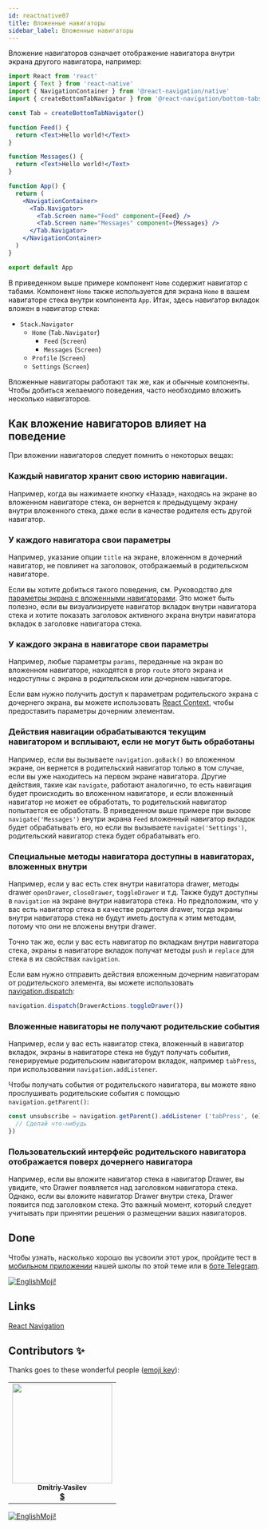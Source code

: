 ```yaml
---
id: reactnative07
title: Вложенные навигаторы
sidebar_label: Вложенные навигаторы
---
```


Вложение навигаторов означает отображение навигатора внутри экрана другого навигатора, например:

```jsx
import React from 'react'
import { Text } from 'react-native'
import { NavigationContainer } from '@react-navigation/native'
import { createBottomTabNavigator } from '@react-navigation/bottom-tabs'

const Tab = createBottomTabNavigator()

function Feed() {
  return <Text>Hello world!</Text>
}

function Messages() {
  return <Text>Hello world!</Text>
}

function App() {
  return (
    <NavigationContainer>
      <Tab.Navigator>
        <Tab.Screen name="Feed" component={Feed} />
        <Tab.Screen name="Messages" component={Messages} />
      </Tab.Navigator>
    </NavigationContainer>
  )
}

export default App
```

В приведенном выше примере компонент `Home` содержит навигатор с табами. Компонент `Home` также используется для экрана `Home` в вашем навигаторе стека внутри компонента `App`. Итак, здесь навигатор вкладок вложен в навигатор стека:

- `Stack.Navigator`
  - `Home` (`Tab.Navigator`)
    - `Feed` (`Screen`)
    - `Messages` (`Screen`)
  - `Profile` (`Screen`)
  - `Settings` (`Screen`)

Вложенные навигаторы работают так же, как и обычные компоненты. Чтобы добиться желаемого поведения, часто необходимо вложить несколько навигаторов.

## Как вложение навигаторов влияет на поведение

При вложении навигаторов следует помнить о некоторых вещах:

### Каждый навигатор хранит свою историю навигации.

Например, когда вы нажимаете кнопку «Назад», находясь на экране во вложенном навигаторе стека, он вернется к предыдущему экрану внутри вложенного стека, даже если в качестве родителя есть другой навигатор.

### У каждого навигатора свои параметры

Например, указание опции `title` на экране, вложенном в дочерний навигатор, не повлияет на заголовок, отображаемый в родительском навигаторе.

Если вы хотите добиться такого поведения, см. Руководство для [параметры экрана с вложенными навигаторами](https://reactnavigation.org/docs/6.x/screen-options-resolution#setting-parent-screen-options-based-on-child-navigators-state). Это может быть полезно, если вы визуализируете навигатор вкладок внутри навигатора стека и хотите показать заголовок активного экрана внутри навигатора вкладок в заголовке навигатора стека.

### У каждого экрана в навигаторе свои параметры

Например, любые параметры `params`, переданные на экран во вложенном навигаторе, находятся в prop `route` этого экрана и недоступны с экрана в родительском или дочернем навигаторе.

Если вам нужно получить доступ к параметрам родительского экрана с дочернего экрана, вы можете использовать [React Context](https://reactjs.org/docs/context.html), чтобы предоставить параметры дочерним элементам.


### Действия навигации обрабатываются текущим навигатором и всплывают, если не могут быть обработаны

Например, если вы вызываете `navigation.goBack()` во вложенном экране, он вернется в родительский навигатор только в том случае, если вы уже находитесь на первом экране навигатора. Другие действия, такие как `navigate`, работают аналогично, то есть навигация будет происходить во вложенном навигаторе, и если вложенный навигатор не может ее обработать, то родительский навигатор попытается ее обработать. В приведенном выше примере при вызове `navigate('Messages')` внутри экрана `Feed` вложенный навигатор вкладок будет обрабатывать его, но если вы вызываете `navigate('Settings')`, родительский навигатор стека будет обрабатывать его. 

### Специальные методы навигатора доступны в навигаторах, вложенных внутри

Например, если у вас есть стек внутри навигатора drawer, методы drawer `openDrawer`, `closeDrawer`, `toggleDrawer` и т.д. Также будут доступны в `navigation` на экране внутри навигатора стека. Но предположим, что у вас есть навигатор стека в качестве родителя drawer, тогда экраны внутри навигатора стека не будут иметь доступа к этим методам, потому что они не вложены внутри drawer.

Точно так же, если у вас есть навигатор по вкладкам внутри навигатора стека, экраны в навигаторе вкладок получат методы `push` и `replace` для стека в их свойствах `navigation`.

Если вам нужно отправить действия вложенным дочерним навигаторам от родительского элемента, вы можете использовать [navigation.dispatch](https://reactnavigation.org/docs/6.x/navigation-prop#dispatch):

```jsx
navigation.dispatch(DrawerActions.toggleDrawer())
```

### Вложенные навигаторы не получают родительские события

Например, если у вас есть навигатор стека, вложенный в навигатор вкладок, экраны в навигаторе стека не будут получать события, генерируемые родительским навигатором вкладок, например `tabPress`, при использовании `navigation.addListener`.

Чтобы получать события от родительского навигатора, вы можете явно прослушивать родительские события с помощью `navigation.getParent()`:

```jsx
const unsubscribe = navigation.getParent().addListener ('tabPress', (e) => {
  // Сделай что-нибудь
})
```

### Пользовательский интерфейс родительского навигатора отображается поверх дочернего навигатора

Например, если вы вложите навигатор стека в навигатор Drawer, вы увидите, что Drawer появляется над заголовком навигатора стека. Однако, если вы вложите навигатор Drawer внутри стека, Drawer появится под заголовком стека. Это важный момент, который следует учитывать при принятии решения о размещении ваших навигаторов.


## Done 

Чтобы узнать, насколько хорошо вы усвоили этот урок, пройдите тест в [мобильном приложении](http://onelink.to/njhc95) нашей школы по этой теме или в [боте Telegram](https://t.me/javascriptcamp_bot).

[![EnglishMoji!](/img/logo/englishmoji.png)](https://link-to.app/xvh7Ush9kl)

## Links

[React Navigation](https://reactnavigation.org/docs/6.x/nesting-navigators)

## Contributors ✨

Thanks goes to these wonderful people ([emoji key](https://allcontributors.org/docs/en/emoji-key)):

<table>
  <tr>
    <td align="center"><a href="https://fullstackserverless.github.io/"><img src="https://avatars0.githubusercontent.com/u/6774813?v=4?s=200" width="200px;" alt=""/><br /><sub><b>Dmitriy Vasilev</b></sub></a><br /> <a href="https://github.com/gHashTag/react-native-village/commits?author=gHashTag" title="Documentation">  💲</a></td>
  </tr>
</table>

[![EnglishMoji!](/img/logo/englishmoji.png)](https://link-to.app/xvh7Ush9kl)

